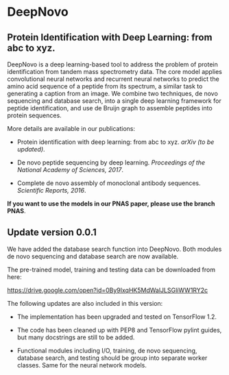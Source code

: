 # DeepNovo

## Protein Identification with Deep Learning: from abc to xyz.

DeepNovo is a deep learning-based tool to address the problem of protein 
identification from tandem mass spectrometry data. The core model applies 
convolutional neural networks and recurrent neural networks to predict the
amino acid sequence of a peptide from its spectrum, a similar task to
generating a caption from an image. We combine two techniques, de novo sequencing 
and database search, into a single deep learning framework for peptide identification, 
and use de Bruijn graph to assemble peptides into protein sequences.

More details are available in our publications: 

- Protein identification with deep learning: from abc to xyz. *arXiv (to be updated)*.

- De novo peptide sequencing by deep learning. *Proceedings of the National Academy of Sciences, 2017*.

- Complete de novo assembly of monoclonal antibody sequences. *Scientific Reports, 2016*.

**If you want to use the models in our PNAS paper, please use the branch PNAS**.

## Update version 0.0.1

We have added the database search function into DeepNovo. Both modules de novo 
sequencing and database search are now available.

The pre-trained model, training and testing data can be downloaded from here:

https://drive.google.com/open?id=0By9IxqHK5MdWalJLSGliWW1RY2c

The following updates are also included in this version: 

- The implementation has been upgraded and tested on TensorFlow 1.2.

- The code has been cleaned up with PEP8 and TensorFlow pylint guides, but many 
docstrings are still to be added.

- Functional modules including I/O, training, de novo sequencing, database search, 
and testing should be group into separate worker classes. Same for the neural 
network models. 

